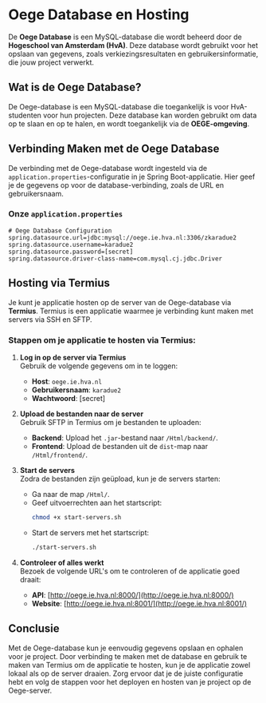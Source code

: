 # Oege Database en Hosting

De **Oege Database** is een MySQL-database die wordt beheerd door de **Hogeschool van Amsterdam (HvA)**. Deze database wordt gebruikt voor het opslaan van gegevens, zoals verkiezingsresultaten en gebruikersinformatie, die jouw project verwerkt.

## Wat is de Oege Database?

De Oege-database is een MySQL-database die toegankelijk is voor HvA-studenten voor hun projecten. Deze database kan worden gebruikt om data op te slaan en op te halen, en wordt toegankelijk via de **OEGE-omgeving**.

## Verbinding Maken met de Oege Database

De verbinding met de Oege-database wordt ingesteld via de `application.properties`-configuratie in je Spring Boot-applicatie. Hier geef je de gegevens op voor de database-verbinding, zoals de URL en gebruikersnaam.

### Onze `application.properties`

```properties
# Oege Database Configuration
spring.datasource.url=jdbc:mysql://oege.ie.hva.nl:3306/zkaradue2
spring.datasource.username=karadue2
spring.datasource.password=[secret]
spring.datasource.driver-class-name=com.mysql.cj.jdbc.Driver
```

## Hosting via Termius

Je kunt je applicatie hosten op de server van de Oege-database via **Termius**. Termius is een applicatie waarmee je verbinding kunt maken met servers via SSH en SFTP.

### Stappen om je applicatie te hosten via Termius:

1. **Log in op de server via Termius**  
   Gebruik de volgende gegevens om in te loggen:
    - **Host**: `oege.ie.hva.nl`
    - **Gebruikersnaam**: `karadue2`
    - **Wachtwoord**: [secret]

2. **Upload de bestanden naar de server**  
   Gebruik SFTP in Termius om je bestanden te uploaden:
    - **Backend**: Upload het `.jar`-bestand naar `/Html/backend/`.
    - **Frontend**: Upload de bestanden uit de `dist`-map naar `/Html/frontend/`.

3. **Start de servers**  
   Zodra de bestanden zijn geüpload, kun je de servers starten:
    - Ga naar de map `/Html/`.
    - Geef uitvoerrechten aan het startscript:
      ```bash
      chmod +x start-servers.sh
      ```
    - Start de servers met het startscript:
      ```bash
      ./start-servers.sh
      ```

4. **Controleer of alles werkt**  
   Bezoek de volgende URL's om te controleren of de applicatie goed draait:
    - **API**: [http://oege.ie.hva.nl:8000/](http://oege.ie.hva.nl:8000/)
    - **Website**: [http://oege.ie.hva.nl:8001/](http://oege.ie.hva.nl:8001/)

## Conclusie

Met de Oege-database kun je eenvoudig gegevens opslaan en ophalen voor je project. Door verbinding te maken met de database en gebruik te maken van Termius om de applicatie te hosten, kun je de applicatie zowel lokaal als op de server draaien. Zorg ervoor dat je de juiste configuratie hebt en volg de stappen voor het deployen en hosten van je project op de Oege-server.